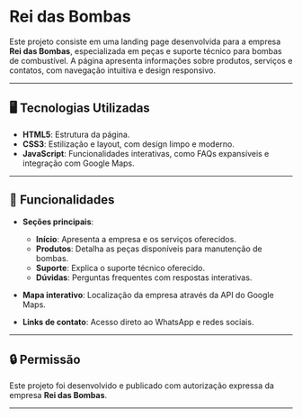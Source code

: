 # Rei das Bombas

Este projeto consiste em uma landing page desenvolvida para a empresa **Rei das Bombas**, especializada em peças e suporte técnico para bombas de combustível. A página apresenta informações sobre produtos, serviços e contatos, com navegação intuitiva e design responsivo.

---

## 🖥️ Tecnologias Utilizadas

- **HTML5**: Estrutura da página.
- **CSS3**: Estilização e layout, com design limpo e moderno.
- **JavaScript**: Funcionalidades interativas, como FAQs expansíveis e integração com Google Maps.

---

## 📜 Funcionalidades

- **Seções principais**:
  - **Início**: Apresenta a empresa e os serviços oferecidos.
  - **Produtos**: Detalha as peças disponíveis para manutenção de bombas.
  - **Suporte**: Explica o suporte técnico oferecido.
  - **Dúvidas**: Perguntas frequentes com respostas interativas.

- **Mapa interativo**: Localização da empresa através da API do Google Maps.
- **Links de contato**: Acesso direto ao WhatsApp e redes sociais.

---


## 🔒 Permissão

Este projeto foi desenvolvido e publicado com autorização expressa da empresa **Rei das Bombas**.

---
